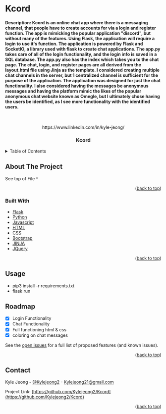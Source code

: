 # Kcord
 
#### Description: Kcord is an online chat app where there is a messaging channel, that people have to create accounts for via a login and register function. The app is mimicking the popular application "discord", but without many of the features. Using Flask, the application will require a login to use it's function. The application is powered by Flask and SocketIO, a library used with flask to create chat applications. The app.py takes care of all of the login functionality, and the login info is saved in a SQL database. The app.py also has the index which takes you to the chat page. The chat, login, and register pages are all derived from the layout.html file using Jinja as the template. I considered creating multiple chat channels in the server, but 1 centralized channel is sufficient for the purpose of the application. The application was designed for just the chat functionality. I also considered having the messages be anonymous messages and having the platform mimic the likes of the popular anonymous chat website known as Omegle, but I ultimately chose having the users be identified, as I see more functionality with the identified users. 

<div id="top"></div>
<!-- PROJECT LOGO -->
<br />
<div align="center">
  <a href="https://github.com/Kylejeong2/Kcord">
  </a>
  <p>https://www.linkedin.com/in/kyle-jeong/</p>
<h3 align="center">Kcord</h3>

<div align="left">
<!-- TABLE OF CONTENTS -->
<details>
  <summary>Table of Contents</summary>
  <ol>
    <li>
      <a href="#about-the-project">About The Project</a>
      <ul>
        <li><a href="#built-with">Built With</a></li>
      </ul>
    </li>
    <li><a href="#usage">Usage</a></li>
    <li><a href="#roadmap">Roadmap</a></li>
    <li><a href="#contact">Contact</a></li>
  </ol>
</details>



<!-- ABOUT THE PROJECT -->
## About The Project
See top of File ^

<!-- 
<img src="/images/screenshot.png" alt="ss of site">
-->
<p align="right">(<a href="#top">back to top</a>)</p>


### Built With

* [Flask](https://flask.palletsprojects.com/en/2.0.x/)
* [Python](https://www.python.org/)
* [Javascript](https://www.javascript.com/)
* [HTML](https://html.com/)
* [CSS](https://developer.mozilla.org/en-US/docs/Web/CSS)
* [Bootstrap](https://getbootstrap.com)
* [JINJA](https://jinja.palletsprojects.com/en/3.1.x/)
* [JQuery](https://jquery.com/)

<p align="right">(<a href="#top">back to top</a>)</p>

<!-- USAGE -->
## Usage

* pip3 install -r requirements.txt
* flask run

<!-- ROADMAP -->
## Roadmap

- [x] Login Functionality
- [x] Chat Functionality
- [x] Full functioning html & css
- [x] coloring on chat messages

See the [open issues](https://github.com/Kylejeong2/Kcord/issues) for a full list of proposed features (and known issues).

<p align="right">(<a href="#top">back to top</a>)</p>

<!-- CONTACT -->
## Contact

Kyle Jeong - [@Kylejeong2](https://twitter.com/kylejeong21) - Kylejeong21@gmail.com

Project Link: [https://github.com/Kylejeong2/Kcord](https://github.com/Kylejeong2/Kcord)

<p align="right">(<a href="#top">back to top</a>)</p>
 
  </div>

 <!-- MARKDOWN LINKS & IMAGES -->
<!-- https://www.markdownguide.org/basic-syntax/#reference-style-links -->
[contributors-shield]: https://img.shields.io/github/contributors/Kylejeong2/Kcord.svg?style=for-the-badge
[contributors-url]: https://github.com/Kylejeong2/Kcord/graphs/contributors
[forks-shield]: https://img.shields.io/github/forks/Kylejeong2/Kcord.svg?style=for-the-badge
[forks-url]: https://github.com/Kylejeong2/Kcord/network/members
[stars-shield]: https://img.shields.io/github/stars/Kylejeong2/Kcord.svg?style=for-the-badge
[stars-url]: https://github.com/Kylejeong2/Kcord/stargazers
[issues-shield]: https://img.shields.io/github/issues/Kylejeong2/Kcord.svg?style=for-the-badge
[issues-url]: https://github.com/Kylejeong2/Kcord/issues
[license-shield]: https://img.shields.io/github/license/Kylejeong2/Kcord.svg?style=for-the-badge
[license-url]: https://github.com/Kylejeong2/Kcord/blob/master/LICENSE.txt
[linkedin-shield]: https://img.shields.io/badge/-LinkedIn-black.svg?style=for-the-badge&logo=linkedin&colorB=555
[linkedin-url]: https://www.linkedin.com/in/kyle-jeong/
[product-screenshot]: images/screenshot.png
